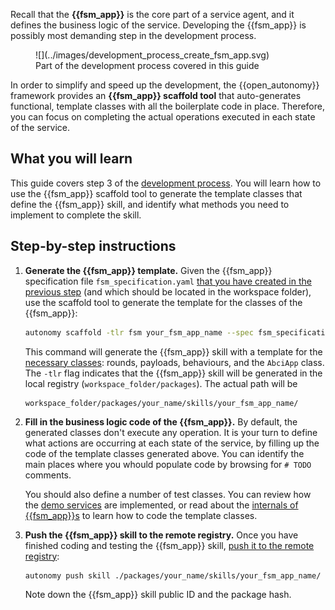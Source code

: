 
Recall that the **{{fsm_app}}** is the core part of a service agent, and it defines the business logic of the service. Developing the {{fsm_app}} is possibly most demanding step in the development process.

<figure markdown>
![](../images/development_process_create_fsm_app.svg)
<figcaption>Part of the development process covered in this guide</figcaption>
</figure>

In order to simplify and speed up the development, the {{open_autonomy}} framework provides an **{{fsm_app}} scaffold tool** that auto-generates functional, template classes with all the boilerplate code in place. Therefore, you can focus on completing the actual operations executed in each state of the service.

## What you will learn

This guide covers step 3 of the [development process](./overview_of_the_development_process.md). You will learn how to use the {{fsm_app}} scaffold tool to generate the template classes that define the {{fsm_app}} skill, and identify what methods you need to implement to complete the skill.

## Step-by-step instructions

1. **Generate the {{fsm_app}} template.** Given the {{fsm_app}} specification file `fsm_specification.yaml` [that you have created in the previous step](./draft_service_idea_and_define_fsm_specification.md#define-the-fsm-specification) (and which should be located in the workspace folder), use the scaffold tool to generate the template for the classes of the {{fsm_app}}:

    ```bash
    autonomy scaffold -tlr fsm your_fsm_app_name --spec fsm_specification.yaml
    ```

    This command will generate the {{fsm_app}} skill with a template for the [necessary classes](../key_concepts/fsm_app_introduction.md): rounds, payloads, behaviours, and the `AbciApp` class. The `-tlr` flag indicates that the {{fsm_app}} skill will be generated in the local registry (`workspace_folder/packages`). The actual path will be

    ```
    workspace_folder/packages/your_name/skills/your_fsm_app_name/
    ```

2. **Fill in the business logic code of the {{fsm_app}}.** By default, the generated classes don't execute any operation. It is your turn to define what actions are occurring at each state of the service, by filling up the code of the template classes generated above. You can identify the main places where you whould populate code by browsing for `# TODO` comments.

    You should also define a number of test classes. You can review how the [demo services](../demos/index.md) are implemented, or read about the [internals of {{fsm_app}}s](../key_concepts/fsm_app_introduction.md) to learn how to code the template classes.

3. **Push the {{fsm_app}} skill to the remote registry.** Once you have finished coding and testing the {{fsm_app}} skill, [push it to the remote registry](./publish_fetch_packages.md#push-and-add-components):

    ```bash
    autonomy push skill ./packages/your_name/skills/your_fsm_app_name/
    ```

    Note down the {{fsm_app}} skill public ID and the package hash.